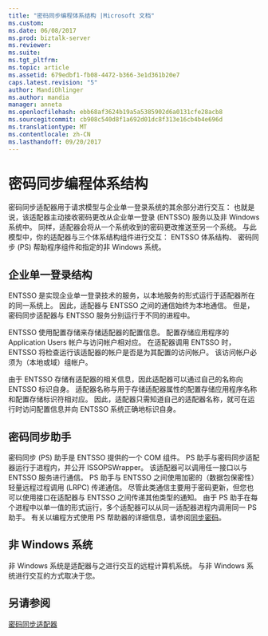 ```yaml
---
title: "密码同步编程体系结构 |Microsoft 文档"
ms.custom: 
ms.date: 06/08/2017
ms.prod: biztalk-server
ms.reviewer: 
ms.suite: 
ms.tgt_pltfrm: 
ms.topic: article
ms.assetid: 679edbf1-fb08-4472-b366-3e1d361b20e7
caps.latest.revision: "5"
author: MandiOhlinger
ms.author: mandia
manager: anneta
ms.openlocfilehash: ebb68af3624b19a5a5385902d6a0131cfe28acb8
ms.sourcegitcommit: cb908c540d8f1a692d01dc8f313e16cb4b4e696d
ms.translationtype: MT
ms.contentlocale: zh-CN
ms.lasthandoff: 09/20/2017
---
```

# <a name="password-sync-programming-architecture"></a>密码同步编程体系结构
密码同步适配器用于请求模型与企业单一登录系统的其余部分进行交互： 也就是说，该适配器主动接收密码更改从企业单一登录 (ENTSSO) 服务以及非 Windows 系统中。 同样，适配器会将从一个系统收到的密码更改推送至另一个系统。 与此模型中，你的适配器与三个体系结构组件进行交互： ENTSSO 体系结构、 密码同步 (PS) 帮助程序组件和指定的非 Windows 系统。  
  
## <a name="enterprise-single-sign-on-architecture"></a>企业单一登录结构  
 ENTSSO 是实现企业单一登录技术的服务，以本地服务的形式运行于适配器所在的同一系统上。 因此，适配器与 ENTSSO 之间的通信始终为本地通信。 但是，密码同步适配器与 ENTSSO 服务分别运行于不同的进程中。  
  
 ENTSSO 使用配置存储来存储适配器的配置信息。 配置存储应用程序的 Application Users 帐户与访问帐户相对应。 在适配器调用 ENTSSO 时，ENTSSO 将检查运行该适配器的帐户是否是为其配置的访问帐户。 该访问帐户必须为（本地或域）组帐户。  
  
 由于 ENTSSO 存储有适配器的相关信息，因此适配器可以通过自己的名称向 ENTSSO 标识自身。 适配器名称与用于存储适配器属性的配置存储应用程序名称和配置存储标识符相对应。 因此，适配器只需知道自己的适配器名称，就可在运行时访问配置信息并向 ENTSSO 系统正确地标识自身。  
  
## <a name="password-sync-helper"></a>密码同步助手  
 密码同步 (PS) 助手是 ENTSSO 提供的一个 COM 组件。 PS 助手与密码同步适配器运行于进程内，并公开 ISSOPSWrapper。 该适配器可以调用任一接口以与 ENTSSO 服务进行通信。 PS 助手与 ENTSSO 之间使用加密的（数据包保密性）轻量远程过程调用 (LRPC) 传递通信。 尽管此类通信主要用于密码更新，但您也可以使用接口在适配器与 ENTSSO 之间传递其他类型的通知。 由于 PS 助手在每个进程中以单一值的形式运行，多个适配器可以从同一适配器进程内调用同一 PS 助手。 有关以编程方式使用 PS 帮助器的详细信息，请参阅[同步密码](../core/synchronizing-passwords.md)。  
  
## <a name="non-windows-system"></a>非 Windows 系统  
 非 Windows 系统是适配器与之进行交互的远程计算机系统。 与非 Windows 系统进行交互的方式取决于您。  
  
## <a name="see-also"></a>另请参阅  
 [密码同步适配器](../core/password-sync-adapters.md)